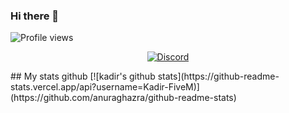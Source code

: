 ### Hi there 👋
![Profile views](https://gpvc.arturio.dev/Kadir-FiveM)  
<p align="center">
    <a href="https://discord.com/users/700100983648419902"><img alt="Discord" src="https://img.shields.io/badge/Discord-Kadir-blue?style=flat-square&logo=discord"></a> <br>
</p>
## My stats github
[![kadir's github stats](https://github-readme-stats.vercel.app/api?username=Kadir-FiveM)](https://github.com/anuraghazra/github-readme-stats)
